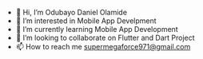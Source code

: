 - 👋 Hi, I’m Odubayo Daniel Olamide
- 👀 I’m interested in Mobile App Develpment
- 🌱 I’m currently learning Mobile App Development
- 💞️ I’m looking to collaborate on Flutter and Dart Project
- 📫 How to reach me supermegaforce971@gmail.com
<!---
odubayodaniel/odubayodaniel is a ✨ special ✨ repository because its `README.md` (this file) appears on your GitHub profile.
You can click the Preview link to take a look at your changes.
--->
